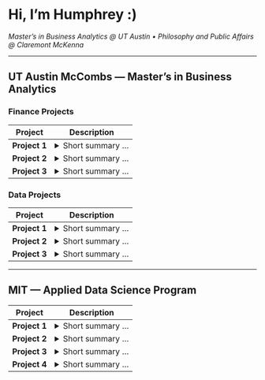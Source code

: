 # Hi, I’m Humphrey :)  
_Master’s in Business Analytics @ UT Austin • Philosophy and Public Affairs @ Claremont McKenna_

---

## UT Austin McCombs — Master’s in Business Analytics

### Finance Projects

| Project | Description |
|---|---|
| **Project 1** | <details><summary>Short summary …</summary> • <space for bullet-point 1>  <br>• <space for bullet-point 2> <br>• <space for bullet-point 3></details> |
| **Project 2** | <details><summary>Short summary …</summary> • <space for bullet-point 1>  <br>• <space for bullet-point 2> <br>• <space for bullet-point 3></details> |
| **Project 3** | <details><summary>Short summary …</summary> • <space for bullet-point 1>  <br>• <space for bullet-point 2> <br>• <space for bullet-point 3></details> |

### Data Projects

| Project | Description |
|---|---|
| **Project 1** | <details><summary>Short summary …</summary> • <space for bullet-point 1>  <br>• <space for bullet-point 2> <br>• <space for bullet-point 3></details> |
| **Project 2** | <details><summary>Short summary …</summary> • <space for bullet-point 1>  <br>• <space for bullet-point 2> <br>• <space for bullet-point 3></details> |
| **Project 3** | <details><summary>Short summary …</summary> • <space for bullet-point 1>  <br>• <space for bullet-point 2> <br>• <space for bullet-point 3></details> |

---

## MIT — Applied Data Science Program

| Project | Description |
|---|---|
| **Project 1** | <details><summary>Short summary …</summary> • <space for bullet-point 1>  <br>• <space for bullet-point 2>  <br>• <space for bullet-point 3></details> |
| **Project 2** | <details><summary>Short summary …</summary> • <space for bullet-point 1>  <br>• <space for bullet-point 2>  <br>• <space for bullet-point 3></details> |
| **Project 3** | <details><summary>Short summary …</summary> • <space for bullet-point 1>  <br>• <space for bullet-point 2>  <br>• <space for bullet-point 3></details> |
| **Project 4** | <details><summary>Short summary …</summary> • <space for bullet-point 1>  <br>• <space for bullet-point 2>  <br>• <space for bullet-point 3></details> |
